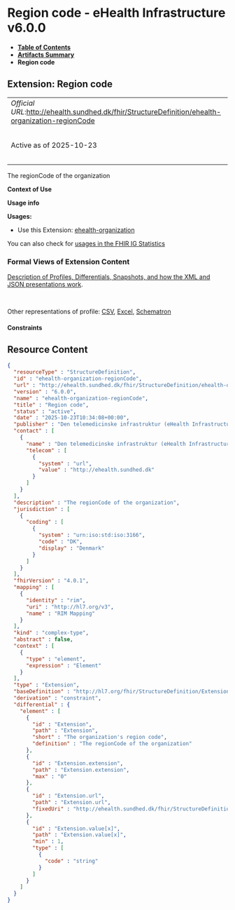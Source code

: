 # Region code - eHealth Infrastructure v6.0.0

* [**Table of Contents**](toc.md)
* [**Artifacts Summary**](artifacts.md)
* **Region code**

## Extension: Region code 

| | |
| :--- | :--- |
| *Official URL*:http://ehealth.sundhed.dk/fhir/StructureDefinition/ehealth-organization-regionCode | *Version*:6.0.0 |
| Active as of 2025-10-23 | *Computable Name*:ehealth-organization-regionCode |

The regionCode of the organization

**Context of Use**

**Usage info**

**Usages:**

* Use this Extension: [ehealth-organization](StructureDefinition-ehealth-organization.md)

You can also check for [usages in the FHIR IG Statistics](https://packages2.fhir.org/xig/dk.ehealth.sundhed.fhir.ig.core|current/StructureDefinition/ehealth-organization-regionCode)

### Formal Views of Extension Content

 [Description of Profiles, Differentials, Snapshots, and how the XML and JSON presentations work](http://build.fhir.org/ig/FHIR/ig-guidance/readingIgs.html#structure-definitions). 

 

Other representations of profile: [CSV](StructureDefinition-ehealth-organization-regionCode.csv), [Excel](StructureDefinition-ehealth-organization-regionCode.xlsx), [Schematron](StructureDefinition-ehealth-organization-regionCode.sch) 

#### Constraints



## Resource Content

```json
{
  "resourceType" : "StructureDefinition",
  "id" : "ehealth-organization-regionCode",
  "url" : "http://ehealth.sundhed.dk/fhir/StructureDefinition/ehealth-organization-regionCode",
  "version" : "6.0.0",
  "name" : "ehealth-organization-regionCode",
  "title" : "Region code",
  "status" : "active",
  "date" : "2025-10-23T10:34:08+00:00",
  "publisher" : "Den telemedicinske infrastruktur (eHealth Infrastructure)",
  "contact" : [
    {
      "name" : "Den telemedicinske infrastruktur (eHealth Infrastructure)",
      "telecom" : [
        {
          "system" : "url",
          "value" : "http://ehealth.sundhed.dk"
        }
      ]
    }
  ],
  "description" : "The regionCode of the organization",
  "jurisdiction" : [
    {
      "coding" : [
        {
          "system" : "urn:iso:std:iso:3166",
          "code" : "DK",
          "display" : "Denmark"
        }
      ]
    }
  ],
  "fhirVersion" : "4.0.1",
  "mapping" : [
    {
      "identity" : "rim",
      "uri" : "http://hl7.org/v3",
      "name" : "RIM Mapping"
    }
  ],
  "kind" : "complex-type",
  "abstract" : false,
  "context" : [
    {
      "type" : "element",
      "expression" : "Element"
    }
  ],
  "type" : "Extension",
  "baseDefinition" : "http://hl7.org/fhir/StructureDefinition/Extension",
  "derivation" : "constraint",
  "differential" : {
    "element" : [
      {
        "id" : "Extension",
        "path" : "Extension",
        "short" : "The organization's region code",
        "definition" : "The regionCode of the organization"
      },
      {
        "id" : "Extension.extension",
        "path" : "Extension.extension",
        "max" : "0"
      },
      {
        "id" : "Extension.url",
        "path" : "Extension.url",
        "fixedUri" : "http://ehealth.sundhed.dk/fhir/StructureDefinition/ehealth-organization-regionCode"
      },
      {
        "id" : "Extension.value[x]",
        "path" : "Extension.value[x]",
        "min" : 1,
        "type" : [
          {
            "code" : "string"
          }
        ]
      }
    ]
  }
}

```
